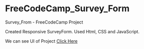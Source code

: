 # FreeCodeCamp_Survey_Form

Survey_From - FreeCodeCamp Project

Created Responsive SurveyForm. Used Html, CSS and JavaScript.

We can see UI of Project <a href="">Click Here</a>

